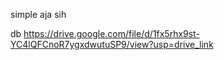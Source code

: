 simple aja sih

db https://drive.google.com/file/d/1fx5rhx9st-YC4lQFCnoR7ygxdwutuSP9/view?usp=drive_link
